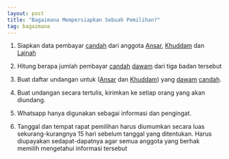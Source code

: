 ```yaml
---
layout: post
title: "Bagaimana Mempersiapkan Sebuah Pemilihan?"
tag: bagaimana
---
```


1. Siapkan data pembayar [candah](/kamus/candah.html) dari anggota [Ansar](/kamus/ansar.html), [Khuddam](/kamus/khuddam.html) dan [Lajnah](/kamus/lajnah.html)

2. Hitung berapa jumlah pembayar [candah](/kamus/candah.html) [dawam](/kamus/dawam.html) dari tiga badan tersebut

3. Buat daftar undangan untuk ([Ansar](/kamus/ansar.html) dan [Khuddam](/kamus/khuddam.html)) yang [dawam](/kamus/dawam.html) [candah](/kamus/candah.html).

4. Buat undangan secara tertulis, kirimkan ke setiap orang yang akan diundang.

5. Whatsapp hanya digunakan sebagai informasi dan pengingat.

6. Tanggal dan tempat rapat pemilihan harus diumumkan secara luas sekurang-kurangnya 15 hari sebelum tanggal yang ditentukan. Harus diupayakan sedapat-dapatnya agar semua anggota yang berhak memilih mengetahui informasi tersebut